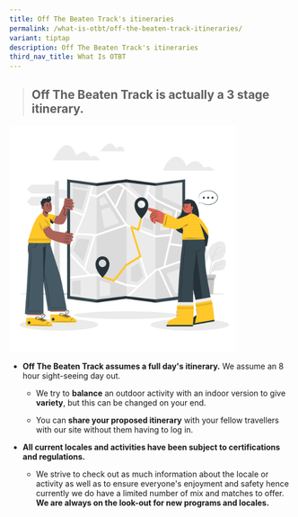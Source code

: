 ```yaml
---
title: Off The Beaten Track's itineraries
permalink: /what-is-otbt/off-the-beaten-track-itineraries/
variant: tiptap
description: Off The Beaten Track's itineraries
third_nav_title: What Is OTBT
---
```

<blockquote>
<h2><strong>Off The Beaten Track is actually a 3 stage itinerary.</strong></h2>
</blockquote>
<p></p>
<div class="isomer-image-wrapper">
<img style="width: 80%;" height="auto" width="100%" alt="a couple in yellow looking at destinations on a paper map" src="/images/Infographics/Paper_map_cuate.png">
</div>
<ul data-tight="true" class="tight">
<li>
<p><strong>Off The Beaten Track assumes a full day's itinerary.</strong> We
assume an 8 hour sight-seeing day out.</p>
<ul data-tight="true" class="tight">
<li>
<p>We try to <strong>balance</strong> an outdoor activity with an indoor version
to give <strong>variety</strong>, but this can be changed on your end.</p>
</li>
<li>
<p>You can <strong>share your proposed itinerary</strong> with your fellow
travellers with our site without them having to log in.</p>
<p></p>
</li>
</ul>
</li>
<li>
<p><strong>All current locales and activities have been subject to certifications and regulations.</strong>
</p>
<ul data-tight="true" class="tight">
<li>
<p>We strive to check out as much information about the locale or activity
as well as to ensure everyone's enjoyment and safety hence currently we
do have a limited number of mix and matches to offer. <strong>We are always on the look-out for new programs and locales.</strong>
</p>
</li>
</ul>
</li>
</ul>
<p></p>